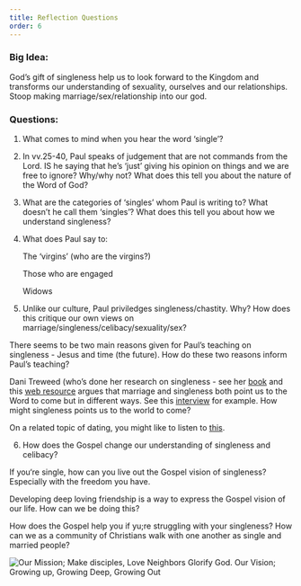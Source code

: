 ```yaml
---
title: Reflection Questions
order: 6
---
```


### Big Idea: 

God’s gift of singleness help us to look forward to the Kingdom and transforms our understanding of sexuality, ourselves and our relationships. Stoop making marriage/sex/relationship into our god. 



### Questions:

1. What comes to mind when you hear the word ‘single’? 

2. In vv.25-40, Paul speaks of judgement that are not commands from the Lord. IS he saying that he’s ‘just’ giving his opinion on things and we are free to ignore? Why/why not? What does this tell you about the nature of the Word of God? 

3. What are the categories of ‘singles’ whom Paul is writing to? What doesn’t he call them ‘singles’? What does this tell you about how we understand singleness? 

4. What does Paul say to:

   The ‘virgins’ (who are the virgins?)

   Those who are engaged

   Widows 

5. Unlike our culture, Paul priviledges singleness/chastity. Why? How does this critique our own views on marriage/singleness/celibacy/sexuality/sex? 

There seems to be two main reasons given for Paul’s teaching on singleness - Jesus and time (the future). How do these two reasons inform Paul’s teaching? 

Dani Treweed (who’s done her research on singleness - see her [book](https://www.amazon.com.au/Meaning-Singleness-Retrieving-Eschatological-Contemporary/dp/1514004852) and this [web resource](https://www.livingout.org/resources/search?search=singleness) argues that marriage and singleness both point us to the Word to come but in different ways. See this [interview](https://www.christianitytoday.com/ct/2023/mayjune/meaning-singleness-danielle-treweek-eschatology.html) for example. How might singleness points us to the world to come? 

On a related topic of dating, you might like to listen to [this](https://ccl.moore.edu.au/resources/podcast-episode-069/). 

6. How does the Gospel change our understanding of singleness and celibacy? 

  If you‘re single, how can you live out the Gospel vision of singleness? Especially with the freedom you have. 
  
  Developing deep loving friendship is a way to express the Gospel vision of our life. How can we be doing this?  

  How does the Gospel help you if yu;re struggling with your singleness? 
  How can we as a community of Christians walk with one another as single and married people? 




![Our Mission; Make disciples, Love Neighbors Glorify God. Our Vision; Growing up, Growing Deep, Growing Out](https://raw.githubusercontent.com/stgeorgeshurstville/bulletin/main/images/upload.JPG)
